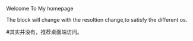 Welcome To My homepage

The block will change with the resoltion change,to satisfy the different os.

#其实并没有，推荐桌面端访问。
